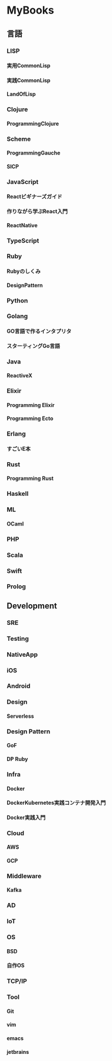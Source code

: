 MyBooks
=======

## 言語

### LISP
#### 実用CommonLisp
#### 実践CommonLisp
#### LandOfLisp

### Clojure
#### ProgrammingClojure

### Scheme
#### ProgrammingGauche
#### SICP

### JavaScript
#### Reactビギナーズガイド
#### 作りながら学ぶReact入門
#### ReactNative

### TypeScript

### Ruby
#### Rubyのしくみ
#### DesignPattern

### Python

### Golang
#### GO言語で作るインタプリタ
#### スターティングGo言語

### Java
#### ReactiveX

### Elixir
#### Programming Elixir
#### Programming Ecto

### Erlang
#### すごいE本

### Rust
#### Programming Rust

### Haskell

### ML
#### OCaml

### PHP

### Scala

### Swift

### Prolog

## Development

### SRE

### Testing

### NativeApp
### iOS
### Android

### Design
#### Serverless

### Design Pattern
#### GoF
#### DP Ruby

### Infra
#### Docker
#### DockerKubernetes実践コンテナ開発入門
#### Docker実践入門

### Cloud
#### AWS
#### GCP

### Middleware
#### Kafka

### AD

### IoT

### OS
#### BSD
#### 自作OS

### TCP/IP

### Tool
#### Git
#### vim
#### emacs
#### jetbrains

